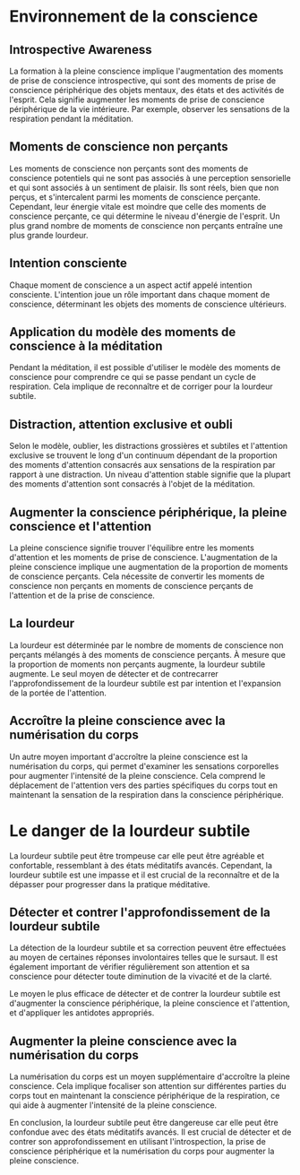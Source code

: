 # Environnement de la conscience
## Introspective Awareness
La formation à la pleine conscience implique l'augmentation des moments de prise de conscience introspective, qui sont des moments de prise de conscience périphérique des objets mentaux, des états et des activités de l'esprit. Cela signifie augmenter les moments de prise de conscience périphérique de la vie intérieure. Par exemple, observer les sensations de la respiration pendant la méditation.

## Moments de conscience non perçants
Les moments de conscience non perçants sont des moments de conscience potentiels qui ne sont pas associés à une perception sensorielle et qui sont associés à un sentiment de plaisir. Ils sont réels, bien que non perçus, et s'intercalent parmi les moments de conscience perçante. Cependant, leur énergie vitale est moindre que celle des moments de conscience perçante, ce qui détermine le niveau d'énergie de l'esprit. Un plus grand nombre de moments de conscience non perçants entraîne une plus grande lourdeur.

## Intention consciente
Chaque moment de conscience a un aspect actif appelé intention consciente. L'intention joue un rôle important dans chaque moment de conscience, déterminant les objets des moments de conscience ultérieurs.

## Application du modèle des moments de conscience à la méditation
Pendant la méditation, il est possible d'utiliser le modèle des moments de conscience pour comprendre ce qui se passe pendant un cycle de respiration. Cela implique de reconnaître et de corriger pour la lourdeur subtile.

## Distraction, attention exclusive et oubli
Selon le modèle, oublier, les distractions grossières et subtiles et l'attention exclusive se trouvent le long d'un continuum dépendant de la proportion des moments d'attention consacrés aux sensations de la respiration par rapport à une distraction. Un niveau d'attention stable signifie que la plupart des moments d'attention sont consacrés à l'objet de la méditation.

## Augmenter la conscience périphérique, la pleine conscience et l'attention
La pleine conscience signifie trouver l'équilibre entre les moments d'attention et les moments de prise de conscience. L'augmentation de la pleine conscience implique une augmentation de la proportion de moments de conscience perçants. Cela nécessite de convertir les moments de conscience non perçants en moments de conscience perçants de l'attention et de la prise de conscience.

## La lourdeur
La lourdeur est déterminée par le nombre de moments de conscience non perçants mélangés à des moments de conscience perçants. À mesure que la proportion de moments non perçants augmente, la lourdeur subtile augmente. Le seul moyen de détecter et de contrecarrer l'approfondissement de la lourdeur subtile est par intention et l'expansion de la portée de l'attention.

## Accroître la pleine conscience avec la numérisation du corps
Un autre moyen important d'accroître la pleine conscience est la numérisation du corps, qui permet d'examiner les sensations corporelles pour augmenter l'intensité de la pleine conscience. Cela comprend le déplacement de l'attention vers des parties spécifiques du corps tout en maintenant la sensation de la respiration dans la conscience périphérique.

# Le danger de la lourdeur subtile
La lourdeur subtile peut être trompeuse car elle peut être agréable et confortable, ressemblant à des états méditatifs avancés. Cependant, la lourdeur subtile est une impasse et il est crucial de la reconnaître et de la dépasser pour progresser dans la pratique méditative.

## Détecter et contrer l'approfondissement de la lourdeur subtile
La détection de la lourdeur subtile et sa correction peuvent être effectuées au moyen de certaines réponses involontaires telles que le sursaut. Il est également important de vérifier régulièrement son attention et sa conscience pour détecter toute diminution de la vivacité et de la clarté.

Le moyen le plus efficace de détecter et de contrer la lourdeur subtile est d'augmenter la conscience périphérique, la pleine conscience et l'attention, et d'appliquer les antidotes appropriés.

## Augmenter la pleine conscience avec la numérisation du corps
La numérisation du corps est un moyen supplémentaire d'accroître la pleine conscience. Cela implique focaliser son attention sur différentes parties du corps tout en maintenant la conscience périphérique de la respiration, ce qui aide à augmenter l'intensité de la pleine conscience.

En conclusion, la lourdeur subtile peut être dangereuse car elle peut être confondue avec des états méditatifs avancés. Il est crucial de détecter et de contrer son approfondissement en utilisant l'introspection, la prise de conscience périphérique et la numérisation du corps pour augmenter la pleine conscience.